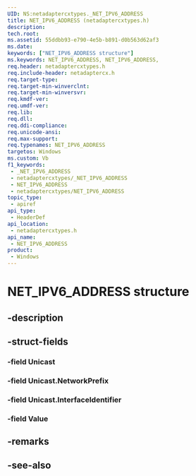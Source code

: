 ```yaml
---
UID: NS:netadaptercxtypes._NET_IPV6_ADDRESS
title: NET_IPV6_ADDRESS (netadaptercxtypes.h)
description: 
tech.root: 
ms.assetid: 55ddbb93-e790-4e5b-b891-d0b563d62af3
ms.date: 
keywords: ["NET_IPV6_ADDRESS structure"]
ms.keywords: NET_IPV6_ADDRESS, NET_IPV6_ADDRESS,
req.header: netadaptercxtypes.h
req.include-header: netadaptercx.h 
req.target-type: 
req.target-min-winverclnt: 
req.target-min-winversvr: 
req.kmdf-ver: 
req.umdf-ver: 
req.lib: 
req.dll: 
req.ddi-compliance: 
req.unicode-ansi: 
req.max-support: 
req.typenames: NET_IPV6_ADDRESS
targetos: Windows
ms.custom: Vb
f1_keywords:
 - _NET_IPV6_ADDRESS
 - netadaptercxtypes/_NET_IPV6_ADDRESS
 - NET_IPV6_ADDRESS
 - netadaptercxtypes/NET_IPV6_ADDRESS
topic_type:
 - apiref
api_type:
 - HeaderDef
api_location:
 - netadaptercxtypes.h
api_name:
 - NET_IPV6_ADDRESS
product:
 - Windows
---
```


# NET_IPV6_ADDRESS structure


## -description

## -struct-fields

### -field Unicast

### -field Unicast.NetworkPrefix

### -field Unicast.InterfaceIdentifier

### -field Value

## -remarks

## -see-also

